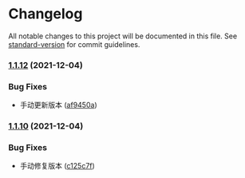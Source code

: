 # Changelog

All notable changes to this project will be documented in this file. See [standard-version](https://github.com/conventional-changelog/standard-version) for commit guidelines.

### [1.1.12](https://github.com/liuxiankun1234/notes/compare/v1.1.10...v1.1.12) (2021-12-04)


### Bug Fixes

* 手动更新版本 ([af9450a](https://github.com/liuxiankun1234/notes/commit/af9450a72d07994f4739db6c4fe6dd3a948e7dea))

### [1.1.10](https://github.com/liuxiankun1234/notes/compare/v1.1.8...v1.1.10) (2021-12-04)


### Bug Fixes

* 手动修复版本 ([c125c7f](https://github.com/liuxiankun1234/notes/commit/c125c7fb17e9e7965787559157b79a2fd1d6853e))

